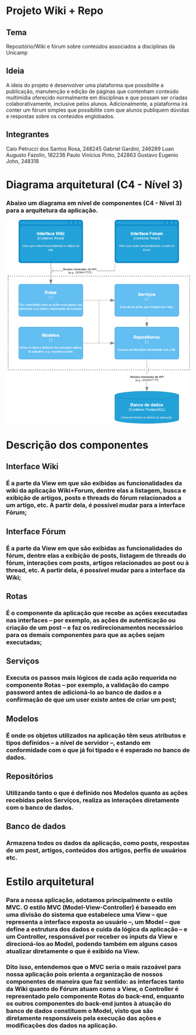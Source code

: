 # Projeto Wiki + Repo

## Tema
Repositório/Wiki e fórum sobre conteúdos associados a disciplinas da Unicamp

## Ideia
A ideia do projeto é desenvolver uma plataforma que possibilite a publicação, manutenção e edição de páginas que contenham conteúdo multimídia oferecido normalmente em disciplinas e que possam ser criadas colaborativamente, inclusive pelos alunos. Adicionalmente, a plataforma irá conter um fórum simples que possibilite com que alunos publiquem dúvidas e respostas sobre os conteúdos englobados.

## Integrantes

Caio Petrucci dos Santos Rosa, 248245
Gabriel Gardini, 246289
Luan Augusto Fazolin, 182236
Paulo Vinícius Pinto, 242863
Gustavo Eugenio John, 248318

# Diagrama arquitetural (C4 - Nível 3)

### Abaixo um diagrama em nível de componentes (C4 - Nível 3) para a arquitetura da aplicação.

![ texto](images/C4-A1-v1.drawio.png)

# Descrição dos componentes

## Interface Wiki
### É a parte da View em que são exibidas as funcionalidades da wiki da aplicação Wiki+Forum, dentre elas a listagem, busca e exibição de artigos, posts e threads do fórum relacionados a um artigo, etc. A partir dela, é possível mudar para a interface Fórum;

## Interface Fórum
### É a parte da View em que são exibidas as funcionalidades do fórum, dentre elas a exibição de posts, listagem de threads do fórum, interações com posts, artigos relacionados ao post ou à thread, etc. A partir dela, é possível mudar para a interface da Wiki;

## Rotas
### É o componente da aplicação que recebe as ações executadas nas interfaces – por exemplo, as ações de autenticação ou criação de um post – e faz os redirecionamentos necessários para os demais componentes para que as ações sejam executadas;

## Serviços
### Executa os passos mais lógicos de cada ação requerida no componente Rotas – por exemplo, a validação do campo password antes de adicioná-lo ao banco de dados e a confirmação de que um user existe antes de criar um post;

## Modelos
### É onde os objetos utilizados na aplicação têm seus atributos e tipos definidos – a nível de servidor –, estando em conformidade com o que já foi tipado e é esperado no banco de dados.

## Repositórios
### Utilizando tanto o que é definido nos Modelos quanto as ações recebidas pelos Serviços, realiza as interações diretamente com o banco de dados.

## Banco de dados
### Armazena todos os dados da aplicação, como posts, respostas de um post, artigos, conteúdos dos artigos, perfis de usuários etc.

# Estilo arquitetural

### Para a nossa aplicação, adotamos principalmente o estilo MVC. O estilo MVC (Model-View-Controller) é baseado em uma divisão do sistema que estabelece uma View – que representa a interface exposta ao usuário –, um Model – que define a estrutura dos dados e cuida da lógica da aplicação – e um Controller, responsável por receber os inputs da View e direcioná-los ao Model, podendo também em alguns casos atualizar diretamente o que é exibido na View.

### Dito isso, entendemos que o MVC seria o mais razoável para nossa aplicação pois orienta a organização de nossos componentes de maneira que faz sentido: as interfaces tanto da Wiki quanto do Fórum atuam como a View, o Controller é representado pelo componente Rotas do back-end, enquanto os outros componentes do back-end juntos à atuação do banco de dados constituem o Model, visto que são diretamente responsáveis pela execução das ações e modificações dos dados na aplicação.

